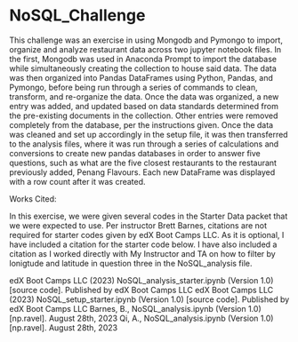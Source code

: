 # NoSQL_Challenge

This challenge was an exercise in using Mongodb and Pymongo to import, organize and analyze restaurant data across two jupyter notebook files. In the first, Mongodb was used in Anaconda Prompt to import the database while simultaneously creating the collection to house said data. The data was then organized into Pandas DataFrames using Python, Pandas, and Pymongo, before being run through a series of commands to clean, transform, and re-organize the data. Once the data was organized, a new entry was added, and updated based on data standards determined from the pre-existing documents in the collection. Other entries were removed completely from the database, per the instructions given. Once the data was cleaned and set up accordingly in the setup file, it was then transferred to the analysis files, where it was run through a series of calculations and conversions to create new pandas databases in order to answer five questions, such as what are the five closest restaurants to the restaurant previously added, Penang Flavours. Each new DataFrame was displayed with a row count after it was created.  

Works Cited:

In this exercise, we were given several codes in the Starter Data packet that we were expected to use. Per instructor Brett Barnes, citations are not required for starter codes given by edX Boot Camps LLC. As it is optional, I have included a citation for the starter code below. I have also included a citation as I worked directly with My Instructor and TA on how to filter by lonigtude and latitude in question three in the NoSQL_analysis file.

edX Boot Camps LLC (2023) NoSQL_analysis_starter.ipynb (Version 1.0) [source code]. Published by edX Boot Camps LLC 
edX Boot Camps LLC (2023)  NoSQL_setup_starter.ipynb (Version 1.0) [source code]. Published by edX Boot Camps LLC
Barnes, B.,  NoSQL_analysis.ipynb (Version 1.0) [np.ravel]. August 28th, 2023
Qi, A.,  NoSQL_analysis.ipynb (Version 1.0) [np.ravel]. August 28th, 2023
